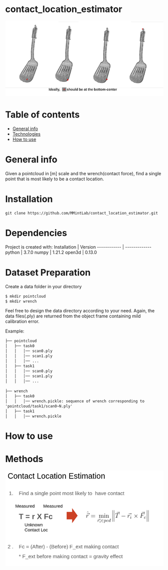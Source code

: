 # contact_location_estimator

![Example of output](figures/contact_location_estimator.png)


# Table of contents
* [General info](#general-info)
* [Technologies](#technologies)
* [How to use](#Codes)


# General info
Given a pointcloud in [m] scale and the wrench(contact force), find a single point that is most likely to be a contact location.

# Installation
```
git clone https://github.com/MMintLab/contact_location_estimator.git
```

# Dependencies
Project is created with:
Installation | Version
------------ | -------------
python | 3.7.0
numpy | 1.21.2
open3d | 0.13.0

# Dataset Preparation
Create a data folder in your directory 
```
$ mkdir pointcloud
$ mkdir wrench
```
Feel free to design the data directory according to your need. Again, the data files(.ply) are returned from the object frame containing mild calibration error.

Example: 
```
├── pointcloud
│   ├── task0
│   │   │── scan0.ply
│   │   │── scan1.ply
│   │   │── ...
│   ├── task1
│   │   │── scan0.ply
│   │   │── scan1.ply
│   │   │── ...

├── wrench
│   ├── task0
│   │   │── wrench.pickle: sequence of wrench corresponding to 'pointcloud/task1/scan0~N.ply'
│   ├── task1
│   │   │── wrench.pickle
```

# How to use

# Methods
![method](figures/contact_loc_est_method.png)

